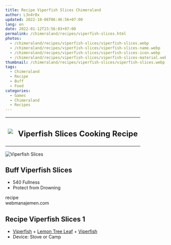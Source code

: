 ```yaml
---
title: Recipe Viperfish Slices Chimeraland
author: L3n4r0x
updated: 2022-10-06T06:46:56+07:00
lang: en
date: 2022-01-12T23:56:03+07:00
permalink: /chimeraland/recipes/viperfish-slices.html
photos:
  - /chimeraland/recipes/viperfish-slices/viperfish-slices.webp
  - /chimeraland/recipes/viperfish-slices/viperfish-slices-name.webp
  - /chimeraland/recipes/viperfish-slices/viperfish-slices-icon.webp
  - /chimeraland/recipes/viperfish-slices/viperfish-slices-material.webp
thumbnail: /chimeraland/recipes/viperfish-slices/viperfish-slices.webp
tags:
  - Chimeraland
  - Recipe
  - Buff
  - Food
categories:
  - Games
  - Chimeraland
  - Recipes
---
```


<section id="bootstrap-wrapper">
  <link
    rel="stylesheet"
    href="https://rawcdn.githack.com/dimaslanjaka/Web-Manajemen/0c3b5aa1813bd4abcd2c11bf3e37928b15c28664/css/bootstrap-5-3-0-alpha3-wrapper.css"
  />
  <div class="row mb-2">
    <div class="col-md-12 mb-2">
      <table class="table" id="post-info">
        <tbody>
          <tr>
            <td>
              <img
                class="d-inline-block me-2"
                src="/chimeraland/recipes/viperfish-slices/viperfish-slices-icon.webp"
                width="auto"
                height="auto"
              />
            </td>
            <td><h1 class="fs-5">Viperfish Slices Cooking Recipe</h1></td>
          </tr>
        </tbody>
      </table>
    </div>
  </div>
  <div class="card mb-2">
    <div class="row g-0">
      <div class="col-sm-4 position-relative mb-2">
        <img
          src="/chimeraland/recipes/viperfish-slices/viperfish-slices-material.webp"
          class="card-img fit-cover w-100 h-100"
          alt="Viperfish Slices"
          data-fancybox="true"
        />
      </div>
      <div class="col-sm-8 mb-2">
        <div class="card-body">
          <h2 class="card-title fs-5">Buff Viperfish Slices</h2>
          <div class="card-text">
            <ul>
              <li>540 Fullness</li>
              <li>Protect from Drowning</li>
            </ul>
          </div>
          <span class="badge rounded-pill bg-dark text-white">recipe</span>
        </div>
        <div class="card-footer text-end text-muted">webmanajemen.com</div>
      </div>
    </div>
  </div>
  <div class="row mb-2">
    <div class="col-12 col-lg-6 recipe-item mb-2">
      <div class="card">
        <div class="card-body">
          <h2 class="card-title fs-5">Recipe Viperfish Slices 1</h2>
          <div class="card-text">
            <ul>
              <li>
                <a
                  class="text-decoration-none"
                  href="/chimeraland/materials/viperfish.html"
                  >Viperfish</a
                ><span> + </span
                ><a
                  class="text-decoration-none"
                  href="/chimeraland/materials/lemon-tree-leaf.html"
                  >Lemon Tree Leaf</a
                ><span> + </span
                ><a
                  class="text-decoration-none"
                  href="/chimeraland/materials/viperfish.html"
                  >Viperfish</a
                >
              </li>
              <li>Device: Stove or Camp</li>
            </ul>
          </div>
        </div>
      </div>
    </div>
  </div>
</section>